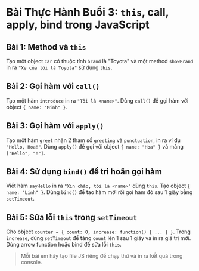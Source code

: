 # Bài Thực Hành Buổi 3: `this`, call, apply, bind trong JavaScript

## Bài 1: Method và `this`
Tạo một object `car` có thuộc tính `brand` là "Toyota" và một method `showBrand` in ra `"Xe của tôi là Toyota"` sử dụng `this`.

## Bài 2: Gọi hàm với `call()`
Tạo một hàm `introduce` in ra `"Tôi là <name>"`. Dùng `call()` để gọi hàm với object `{ name: "Minh" }`.

## Bài 3: Gọi hàm với `apply()`
Tạo một hàm `greet` nhận 2 tham số `greeting` và `punctuation`, in ra ví dụ `"Hello, Hoa!"`. Dùng `apply()` để gọi với object `{ name: "Hoa" }` và mảng `["Hello", "!"]`.

## Bài 4: Sử dụng `bind()` để trì hoãn gọi hàm
Viết hàm `sayHello` in ra `"Xin chào, tôi là <name>"` dùng `this`. Tạo object `{ name: "Linh" }`. Dùng `bind()` để tạo hàm mới rồi gọi hàm đó sau 1 giây bằng `setTimeout`.

## Bài 5: Sửa lỗi `this` trong `setTimeout`
Cho object `counter = { count: 0, increase: function() { ... } }`. Trong `increase`, dùng `setTimeout` để tăng `count` lên 1 sau 1 giây và in ra giá trị mới. Dùng arrow function hoặc bind để sửa lỗi `this`.

> Mỗi bài em hãy tạo file JS riêng để chạy thử và in ra kết quả trong console.